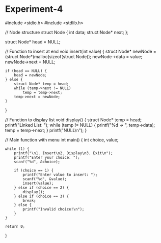 # Experiment-4

#include <stdio.h>
#include <stdlib.h>

// Node structure
struct Node {
    int data;
    struct Node* next;
};

struct Node* head = NULL;

// Function to insert at end
void insert(int value) {
    struct Node* newNode = (struct Node*)malloc(sizeof(struct Node));
    newNode->data = value;
    newNode->next = NULL;

    if (head == NULL) {
        head = newNode;
    } else {
        struct Node* temp = head;
        while (temp->next != NULL)
            temp = temp->next;
        temp->next = newNode;
    }
}

// Function to display list
void display() {
    struct Node* temp = head;
    printf("Linked List: ");
    while (temp != NULL) {
        printf("%d -> ", temp->data);
        temp = temp->next;
    }
    printf("NULL\n");
}

// Main function with menu
int main() {
    int choice, value;

    while (1) {
        printf("\n1. Insert\n2. Display\n3. Exit\n");
        printf("Enter your choice: ");
        scanf("%d", &choice);

        if (choice == 1) {
            printf("Enter value to insert: ");
            scanf("%d", &value);
            insert(value);
        } else if (choice == 2) {
            display();
        } else if (choice == 3) {
            break;
        } else {
            printf("Invalid choice!\n");
        }
    }

    return 0;
}
